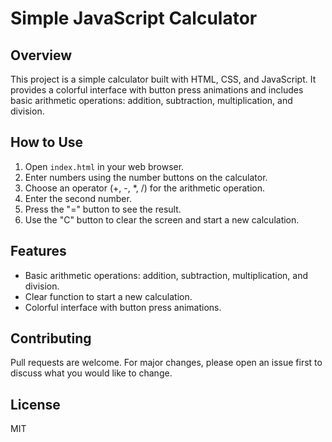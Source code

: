 # Simple JavaScript Calculator

## Overview
This project is a simple calculator built with HTML, CSS, and JavaScript. It provides a colorful interface with button press animations and includes basic arithmetic operations: addition, subtraction, multiplication, and division.

## How to Use
1. Open `index.html` in your web browser.
2. Enter numbers using the number buttons on the calculator.
3. Choose an operator (+, -, *, /) for the arithmetic operation.
4. Enter the second number.
5. Press the "=" button to see the result.
6. Use the "C" button to clear the screen and start a new calculation.

## Features
- Basic arithmetic operations: addition, subtraction, multiplication, and division.
- Clear function to start a new calculation.
- Colorful interface with button press animations.

## Contributing
Pull requests are welcome. For major changes, please open an issue first to discuss what you would like to change.

## License
MIT
